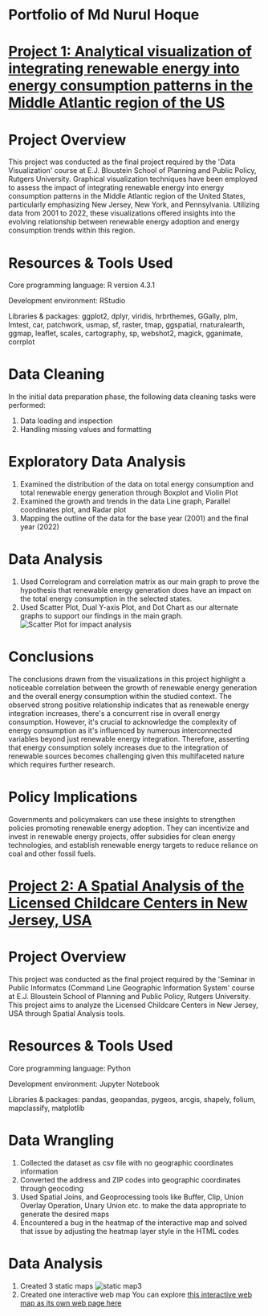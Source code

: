# Portfolio of Md Nurul Hoque
# [Project 1: Analytical visualization of integrating renewable energy into energy consumption patterns in the Middle Atlantic region of the US](https://mnurulhoque.github.io/integrating-renewable-energy-into-energy-consumption-patterns-in-the-Middle-Atlantic-region-of-US/) 

# Project Overview
This project was conducted as the final project required by the 'Data Visualization' course at E.J. Bloustein School of Planning and Public Policy, Rutgers University. Graphical visualization techniques have been employed to assess the impact of integrating renewable energy into energy consumption patterns in the Middle Atlantic region of the United States, particularly emphasizing New Jersey, New York, and Pennsylvania. Utilizing data from 2001 to 2022, these visualizations offered insights into the evolving relationship between renewable energy adoption and energy consumption trends within this region. 

# Resources & Tools Used
Core programming language: R version 4.3.1

Development environment: RStudio

Libraries & packages: ggplot2, dplyr, viridis, hrbrthemes, GGally, plm, lmtest, car, patchwork, usmap, sf, raster, tmap, ggspatial, rnaturalearth, ggmap, leaflet, scales, cartography, sp, webshot2, magick, gganimate, corrplot

# Data Cleaning
In the initial data preparation phase, the following data cleaning tasks were performed:
1. Data loading and inspection
2. Handling missing values and formatting

# Exploratory Data Analysis
1. Examined the distribution of the data on total energy consumption and total renewable energy generation through Boxplot and Violin Plot
2. Examined the growth and trends in the data Line graph, Parallel coordinates plot, and Radar plot
3. Mapping the outline of the data for the base year (2001) and the final year (2022)

# Data Analysis
1. Used Correlogram and correlation matrix as our main graph to prove the hypothesis that renewable energy generation does have an impact on the total energy consumption in the selected states.
2. Used Scatter Plot, Dual Y-axis Plot, and Dot Chart as our alternate graphs to support our findings in the main graph. 
![Scatter Plot for impact analysis](https://github.com/mnurulhoque/integrating-renewable-energy-on-energy-consumption-patterns-in-the-Middle-Atlantic-region-of-the-US/assets/152673435/5f956d76-9ca0-4c25-b926-540ec911d969)

# Conclusions
The conclusions drawn from the visualizations in this project highlight a noticeable correlation between the growth of renewable energy generation and the overall energy consumption within the studied context. The observed strong positive relationship indicates that as renewable energy integration increases, there's a concurrent rise in overall energy consumption. However, it's crucial to acknowledge the complexity of energy consumption as it's influenced by numerous interconnected variables beyond just renewable energy integration. Therefore, asserting that energy consumption solely increases due to the integration of renewable sources becomes challenging given this multifaceted nature which requires further research. 

# Policy Implications 
Governments and policymakers can use these insights to strengthen policies promoting renewable energy adoption. They can incentivize and invest in renewable energy projects, offer subsidies for clean energy technologies, and establish renewable energy targets to reduce reliance on coal and other fossil fuels. 

# [Project 2: A Spatial Analysis of the Licensed Childcare Centers in New Jersey, USA](https://mnurulhoque.github.io/NJ-Childcare-Centers/)

# Project Overview 
This project was conducted as the final project required by the 'Seminar in Public Informatcs (Command Line Geographic Information System' course at E.J. Bloustein School of Planning and Public Policy, Rutgers University. This project aims to analyze the Licensed Childcare Centers in New Jersey, USA through Spatial Analysis tools. 

# Resources & Tools Used
Core programming language: Python

Development environment: Jupyter Notebook

Libraries & packages: pandas, geopandas, pygeos, arcgis, shapely, folium, mapclassify, matplotlib

# Data Wrangling 
1. Collected the dataset as csv file with no geographic coordinates information
2. Converted the address and ZIP codes into geographic coordinates through geocoding
3. Used Spatial Joins, and Geoprocessing tools like Buffer, Clip, Union Overlay Operation, Unary Union etc. to make the data appropriate to generate the desired maps
4. Encountered a bug in the heatmap of the interactive map and solved that issue by adjusting the heatmap layer style in the HTML codes

# Data Analysis
1. Created 3 static maps
![static map3](https://github.com/mnurulhoque/NJ-Childcare-Centers/assets/152673435/736c4625-79fb-4c1d-90c3-3945de4dd8ed)
2. Created one interactive web map
You can explore [this interactive web map as its own web page here](https://mnurulhoque.github.io/NJ-Childcare-Centers/nj_childcare_centers.html)
